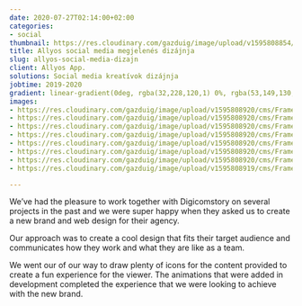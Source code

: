 ```yaml
---
date: 2020-07-27T02:14:00+02:00
categories:
- social
thumbnail: https://res.cloudinary.com/gazduig/image/upload/v1595808854/cms/Frame_54_nfbvpa.webp
title: Allyos social media megjelenés dizájnja
slug: allyos-social-media-dizajn
client: Allyos App.
solutions: Social media kreatívok dizájnja
jobtime: 2019-2020
gradient: linear-gradient(0deg, rgba(32,228,120,1) 0%, rgba(53,149,130,0) 45%)
images:
- https://res.cloudinary.com/gazduig/image/upload/v1595808920/cms/Frame_54_gphrn1.webp
- https://res.cloudinary.com/gazduig/image/upload/v1595808920/cms/Frame_53_cdf87v.webp
- https://res.cloudinary.com/gazduig/image/upload/v1595808920/cms/Frame_52_g1ycss.webp
- https://res.cloudinary.com/gazduig/image/upload/v1595808920/cms/Frame_51_uzgkn0.webp
- https://res.cloudinary.com/gazduig/image/upload/v1595808920/cms/Frame_50_hqjnnt.webp
- https://res.cloudinary.com/gazduig/image/upload/v1595808920/cms/Frame_49_poc3kf.webp
- https://res.cloudinary.com/gazduig/image/upload/v1595808920/cms/Frame_48_vqk8vz.webp
- https://res.cloudinary.com/gazduig/image/upload/v1595808919/cms/Frame_47_uwq7z3.webp

---
```

We’ve had the pleasure to work together with Digicomstory on several projects in the past and we were super happy when they asked us to create a new brand and web design for their agency.

Our approach was to create a cool design that fits their target audience and communicates how they work and what they are like as a team.

We went our of our way to draw plenty of icons for the content provided to create a fun experience for the viewer. The animations that were added in development completed the experience that we were looking to achieve with the new brand.